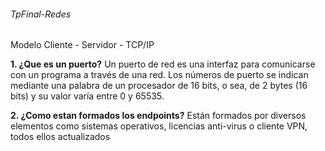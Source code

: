 ###### TpFinal-Redes
Modelo Cliente - Servidor - TCP/IP

**1. ¿Que es un puerto?**
Un puerto de red es una interfaz para comunicarse con un programa a través de una red.
Los números de puerto se indican mediante una palabra de un procesador de 16 bits, o sea, de 2 bytes (16 bits) y su valor varía entre 0 y 65535.

**2. ¿Como estan formados los endpoints?**
Están formados por diversos elementos como sistemas operativos, licencias anti-virus o cliente VPN, todos ellos actualizados


